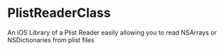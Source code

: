 PlistReaderClass
================

An iOS Library of a Plist Reader easily allowing you to read NSArrays or NSDictionaries from plist files
